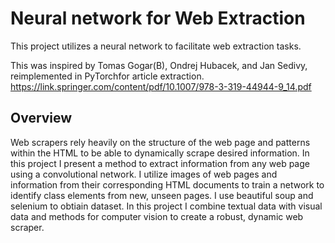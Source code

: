 # Neural network for Web Extraction
This project utilizes a neural network to facilitate web extraction tasks.

This was inspired by Tomas Gogar(B), Ondrej Hubacek, and Jan Sedivy, reimplemented in PyTorchfor article extraction.
https://link.springer.com/content/pdf/10.1007/978-3-319-44944-9_14.pdf

## Overview
Web scrapers rely heavily on the structure of the web page and patterns within the HTML to be able to dynamically scrape desired information. In this project I present a method to extract information from any web page using a convolutional network. I utilize images of web pages and information from their corresponding HTML documents to train a network to identify class elements from new, unseen pages. I use beautiful soup and selenium to obtiain dataset. In this project I combine textual data with visual data and methods for computer vision to create a robust, dynamic web scraper.

